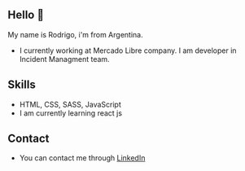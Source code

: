 ## Hello 👋

My name is Rodrigo, i'm from Argentina.

* I currently working at Mercado Libre company. I am developer in Incident Managment team.

## Skills

* HTML, CSS, SASS, JavaScript
* I am currently learning react js

## Contact

* You can contact me through [LinkedIn](https://www.linkedin.com/in/rodrigo-abieri-0b603b1a7)